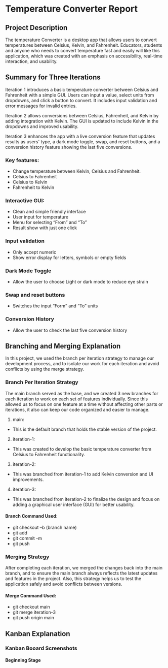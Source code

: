 # Temperature Converter Report

## Project Description
The temperature Converter is a desktop app that allows users to convert temperatures between Celsius, Kelvin, and Fahrenheit. Educators, students and anyone who needs to convert temperature fast and easily will like this application, which was created with an emphasis on accessibility, real-time interaction, and usability.  

## Summary for Three Iterations
Iteration 1 introduces a basic temperature converter between Celsius and Fahrenheit with a simple GUI. Users can input a value, select units from dropdowns, and click a button to convert. It includes input validation and error messages for invalid entries.  

Iteration 2 allows conversions between Celsius, Fahrenheit, and Kelvin by adding integration with Kelvin. The GUI is updated to include Kelvin in the dropdowns and improved usability.  

Iteration 3 enhances the app with a live conversion feature that updates results as users' type, a dark mode toggle, swap, and reset buttons, and a conversion history feature showing the last five conversions. 

### Key features: 
  - Change temperature between Kelvin, Celsius and Fahrenheit.  
  - Celsius to Fahrenheit 
  - Celsius to Kelvin 
  - Fahrenheit to Kelvin 

### Interactive GUI: 
  - Clean and simple friendly interface 
  - User input for temperature 
  - Menu for selecting “From” and “To”  
  - Result show with just one click 

### Input validation 
  - Only accept numeric 
  - Show error display for letters, symbols or empty fields 

### Dark Mode Toggle 
  - Allow the user to choose Light or dark mode to reduce eye strain  

### Swap and reset buttons 
  - Switches the input “Form” and “To” units 

### Conversion History 
  - Allow the user to check the last five conversion history 

## Branching and Merging Explanation 
In this project, we used the branch per iteration strategy to manage our development process, and to isolate our work for each iteration and avoid conflicts by using the merge strategy. 

### Branch Per Iteration Strategy 
The main branch served as the base, and we created 3 new branches for each iteration to work on each set of features individually. Since this allowed us to focus on one feature at a time without affecting other parts or iterations, it also can keep our code organized and easier to manage. 

1. main: 
  - This is the default branch that holds the stable version of the project. 

2. iteration-1:
  - This was created to develop the basic temperature converter from Celsius to Fahrenheit functionality. 

3. iteration-2:
  - This was branched from iteration-1 to add Kelvin conversion and UI improvements. 

4. iteration-3:
  - This was branched from iteration-2 to finalize the design and focus on adding a graphical user interface (GUI) for better usability. 

#### Branch Command Used: 
  - git checkout –b (branch name)
  - git add 
  - git commit -m
  - git push

### Merging Strategy
After completing each iteration, we merged the changes back into the main branch, and to ensure the main branch always reflects the latest updates and features in the project. Also, this strategy helps us to test the application safely and avoid conflicts between versions. 

#### Merge Command Used: 
  - git checkout main
  - git merge iteration-3
  - git push origin main

## Kanban Explanation 
### Kanban Booard Screenshots
#### Beginning Stage 





